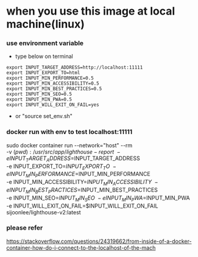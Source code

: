 # when you use this image at local machine(linux)

### use environment variable
- type below on terminal
```
export INPUT_TARGET_ADDRESS=http://localhost:11111
export INPUT_EXPORT_TO=html
export INPUT_MIN_PERFORMANCE=0.5
export INPUT_MIN_ACCESSIBILITY=0.5
export INPUT_MIN_BEST_PRACTICES=0.5
export INPUT_MIN_SEO=0.5
export INPUT_MIN_PWA=0.5
export INPUT_WILL_EXIT_ON_FAIL=yes
```
- or "source set_env.sh"

### docker run with env to test localhost:11111
sudo docker container run --network="host" --rm \
-v $(pwd):/usr/src/app/lighthouse-report \
-e INPUT_TARGET_ADDRESS=$INPUT_TARGET_ADDRESS \
-e INPUT_EXPORT_TO=$INPUT_EXPORT_TO \
-e INPUT_MIN_PERFORMANCE=$INPUT_MIN_PERFORMANCE \
-e INPUT_MIN_ACCESSIBILITY=$INPUT_MIN_ACCESSIBILITY \
-e INPUT_MIN_BEST_PRACTICES=$INPUT_MIN_BEST_PRACTICES \
-e INPUT_MIN_SEO=$INPUT_MIN_SEO \
-e INPUT_MIN_PWA=$INPUT_MIN_PWA \
-e INPUT_WILL_EXIT_ON_FAIL=$INPUT_WILL_EXIT_ON_FAIL \
sijoonlee/lighthouse-v2:latest

### please refer
https://stackoverflow.com/questions/24319662/from-inside-of-a-docker-container-how-do-i-connect-to-the-localhost-of-the-mach
